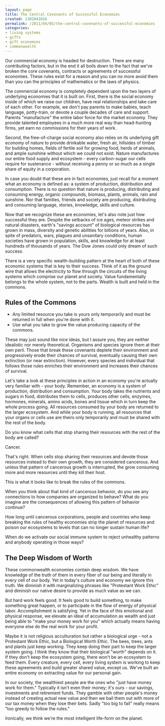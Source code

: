 ```yaml
---
layout: page
title: The Central Covenants of Successful Economies
created: 1302041016
permalink: /2011/04/05/the-central-covenants-of-successful-economies
categories:
- living systems
- gifts
- gift economies
- commonwealth
---
```

Our commercial economy is headed for destruction. There are many contributing factors, but in the end it all boils down to the fact that we've broken the core covenants, contracts or agreements of successful economies. These rules exist for a reason and you can no more avoid them than you can the principles of mathematics or the laws of physics.

The commercial economy is completely dependent upon the two layers of underlying economies that it is built on. First, there is the social economy inside of which we raise our children, have real relationships and take care of each other. For example, we don't pay parents to make babies, teach language, potty-train, or devote a couple decades of care and support. Parents "manufacture" the entire labor force for the market economy. They provide talented employees in a much more real way than head-hunting firms, yet earn no commissions for their years of work.

Second, the free-of-charge social economy also relies on its underlying gift economy of nature to provide drinkable water, fresh air, hillsides of timber for building homes, fields of fertile soil for growing food, herds of animals, and ample sunshine without which we could not exist. Nature manufactures our entire food supply and ecosystem - every carbon-sugar our cells require for sustenance - without receiving a penny or so much as a single share of equity in a corporation.

In case you doubt that these are in fact economies, just recall for a moment what an economy is defined as: a system of production, distribution and consumption. There is no question that nature is producing, distributing and consuming energy, organic compounds, biomass, plants, animals, rain and sunshine. Nor that families, friends and society are producing, distributing and consuming language, stories, knowledge, skills and culture.

Now that we recognize these are economies, let's also note just how successful they are. Despite the setbacks of ice ages, meteor strikes and natural disasters, earth's "savings account" of biological resources has grown in mass, diversity and genetic abilities for billions of years. Also, in spite of predators, wars, plagues and unsanitary conditions, human societies have grown in population, skills, and knowledge for at least hundreds of thousands of years. The Dow Jones could only dream of such success.

There is a very specific wealth-building pattern at the heart of both of these economic systems that is key to their success. Think of it as the ground wire that allows the electricity to flow through the circuits of the living systems which comprise our planet and society. Value fundamentally belongs to the whole system, not to the parts. Wealth is built and held in the commons.

## Rules of the Commons

- Any limited resource you take is yours only temporarily and must be returned in full when you're done with it.
- Use what you take to grow the value producing capacity of the commons.

These may just sound like nice ideas, but I assure you, they are neither idealistic nor merely theoretical. Organisms and species ignore them at their own peril. Those that break these covenants deplete their environment and progressively erode their chances of survival, eventually causing their own extinction (or near extinction). However, every species and individual that follows those rules enriches their environment and increases their chances of survival.

Let's take a look at these principles in action in an economy you're actually very familiar with - your body. Remember, an economy is a system of production, distribution and consumption. Your body takes the nutrients and sugars in food, distributes them to cells, produces other cells, enzymes, hormones, minerals, amino acids, bones and tissue which in turn keep the whole process going. All resources consumed by your body are returned to the larger ecosystem. And while your body is running, all resources that your organs or cells use are theirs only temporarily and must be shared with the rest of the body.

Do you know what cells that stop sharing their resources with the rest of the body are called?

Cancer.

That's right. When cells stop sharing their resources and devote those resources instead to their own growth, they are considered cancerous. And unless that pattern of cancerous growth is interrupted, the grow consuming more and more resources until they kill their host.

This is what it looks like to break the rules of the commons.

When you think about that kind of cancerous behavior, do you see any connections to how companies are organized to behave? What do you imagine are the consequences of allowing this pattern of behavior continue?

How long until cancerous corporations, people and countries who keep breaking the rules of healthy economies strip the planet of resources and poison our ecosystems to levels that can no longer sustain human life?

When do we activate our social immune system to reject unhealthy patterns and anybody operating in those ways?

## The Deep Wisdom of Worth

These commonwealth economies contain deep wisdom. We have knowledge of the truth of them in every fiber of our being and literally in every cell of our body. Yet in today's culture and economy we ignore this truth. We diminish it with marginalizing phrases like "Protestant Work Ethic" and diminish our native desire to provide as much value as we can.

But hard work feels good. It feels good to build something, to make something great happen, or to participate in the flow of energy of physical labor. Accomplishment is satisfying. Yet in the face of this emotional and physical response, we elevate an ideal of accumulation as wealth and just being able to "make your money work for you" which actually means having everyone else do the real work for your profit.

Maybe it is not religious acculturation but rather a biological urge - not a Protestant Work Ethic, but a Biological Worth Ethic. The bees, trees, ants and plants just keep working. They keep doing their part to keep the larger system going. I think they know that their biological "worth" depends on it. If they don't keep the ecosystem going, there won't be an ecosystem to feed them. Every creature, every cell, every living system is working to keep these agreements and build greater shared value, except us. We've built an entire economy on extracting value for our personal gain.

In our society, the wealthiest people are the ones who "just have money work for them." Typically it isn't even their money; it's ours - our savings, investments and retirement funds. They gamble with other people's money instead of creating actual new value and then we bail them out with more of our tax money when they lose their bets. Sadly "too big to fail" really means "too greedy to follow the rules."

Ironically, we think we're the most intelligent life-form on the planet.
